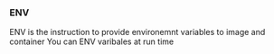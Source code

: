 ### ENV

ENV is the instruction to provide environemnt variables to image and container
You can ENV varibales at run time